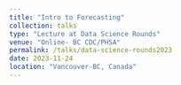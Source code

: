 ```yaml
---
title: "Intro to Forecasting"
collection: talks
type: "Lecture at Data Science Rounds"
venue: "Online- BC CDC/PHSA"
permalink: /talks/data-science-rounds2023
date: 2023-11-24
location: "Vancouver-BC, Canada"
---
```

